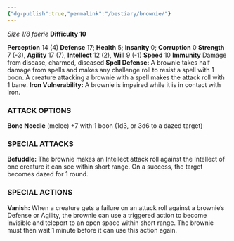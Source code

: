```yaml
---
{"dg-publish":true,"permalink":"/bestiary/brownie/"}
---
```


*Size 1/8 faerie*
**Difficulty 10**

**Perception** 14 (4)
**Defense** 17; **Health** 5; **Insanity** 0; **Corruption** 0 
**Strength** 7 (-3), **Agility** 17 (7), **Intellect** 12 (2), **Will** 9 (-1) 
**Speed** 10
**Immunity** Damage from disease, charmed, diseased
**Spell Defense:** A brownie takes half damage from spells and
makes any challenge roll to resist a spell with 1 boon. A creature attacking a brownie with a spell makes the attack roll with 1 bane.
**Iron Vulnerability:** A brownie is impaired while it is in contact with iron.
### ATTACK OPTIONS
**Bone Needle** (melee) +7 with 1 boon (1d3, or 3d6 to a dazed target)
### SPECIAL ATTACKS
**Befuddle:** The brownie makes an Intellect attack roll against the Intellect of one creature it can see within short range. On a success, the target becomes dazed for 1 round.
### SPECIAL ACTIONS
**Vanish:** When a creature gets a failure on an attack roll against a brownie’s Defense or Agility, the brownie can use a triggered action to become invisible and teleport to an open space within short range. The brownie must then wait 1 minute before it can use this action again.